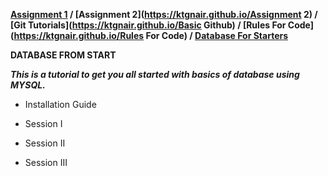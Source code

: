 **[Assignment 1](https://ktgnair.github.io/) / [Assignment 2](https://ktgnair.github.io/Assignment 2) / [Git Tutorials](https://ktgnair.github.io/Basic Github) / [Rules For Code](https://ktgnair.github.io/Rules For Code) / [Database For Starters](http://ktgnair.github.io/Database)**  

**DATABASE FROM START**  

_**This is a tutorial to get you all started with basics of database using MYSQL.**_  

* Installation Guide  

* Session I  

* Session II   

* Session III   
